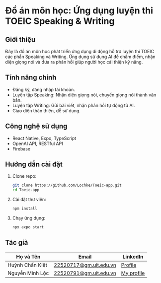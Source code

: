 # Đồ án môn học: Ứng dụng luyện thi TOEIC Speaking & Writing

## Giới thiệu
Đây là đồ án môn học phát triển ứng dụng di động hỗ trợ luyện thi TOEIC các phần Speaking và Writing. Ứng dụng sử dụng AI để chấm điểm, nhận diện giọng nói và đưa ra phản hồi giúp người học cải thiện kỹ năng.

## Tính năng chính
- Đăng ký, đăng nhập tài khoản.
- Luyện tập Speaking: Nhận diện giọng nói, chuyển giọng nói thành văn bản.
- Luyện tập Writing: Gửi bài viết, nhận phản hồi tự động từ AI.
- Giao diện thân thiện, dễ sử dụng.

## Công nghệ sử dụng
- React Native, Expo, TypeScript
- OpenAI API, RESTful API
- Firebase

## Hướng dẫn cài đặt
1. Clone repo:
   ```bash
   git clone https://github.com/Lochke/Toeic-app.git
   cd Toeic-app
   ```
2. Cài đặt thư viện:
   ```bash
   npm install
   ```
3. Chạy ứng dụng:
   ```bash
   npx expo start
   ```

## Tác giả

| Họ và Tên         | Email                  | LinkedIn |
|-------------------|------------------------|----------|
| Huỳnh Chấn Kiệt   | 22520717@gm.uit.edu.vn | [Profile](https://www.linkedin.com/in/kiet-huynh-651bb6317/) |
| Nguyễn Minh Lộc      | 22520791@gm.uit.edu.vn |[My profile](https://www.linkedin.com/in/lộc-nguyễn-99b740360/)|
